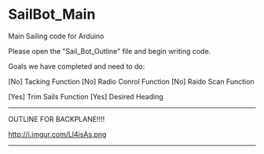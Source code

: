 SailBot_Main
============

Main Sailing code for Arduino


Please open the "Sail_Bot_Outline" file and begin writing code.

Goals we have completed and need to do:

[No]  Tacking Function
[No]  Radio Conrol Function
[No]  Raido Scan Function

[Yes] Trim Sails Function
[Yes] Desired Heading


_________________________________________________________________
OUTLINE FOR BACKPLANE!!!!

http://i.imgur.com/Ll4isAs.png
_________________________________________________________________

